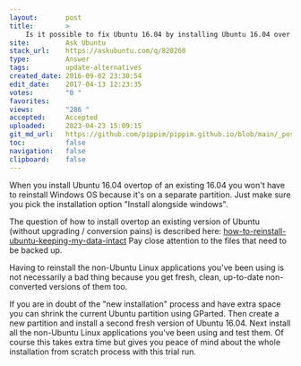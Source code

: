 ```yaml
---
layout:       post
title:        >
    Is it possible to fix Ubuntu 16.04 by installing Ubuntu 16.04 over the top of the existing Ubuntu 16.04?
site:         Ask Ubuntu
stack_url:    https://askubuntu.com/q/820260
type:         Answer
tags:         update-alternatives
created_date: 2016-09-02 23:30:54
edit_date:    2017-04-13 12:23:35
votes:        "0 "
favorites:    
views:        "286 "
accepted:     Accepted
uploaded:     2023-04-23 15:09:15
git_md_url:   https://github.com/pippim/pippim.github.io/blob/main/_posts/2016/2016-09-02-Is-it-possible-to-fix-Ubuntu-16.04-by-installing-Ubuntu-16.04-over-the-top-of-the-existing-Ubuntu-16.04_.md
toc:          false
navigation:   false
clipboard:    false
---
```


When you install Ubuntu 16.04 overtop of an existing 16.04 you won't have to reinstall Windows OS because it's on a separate partition. Just make sure you pick the installation option "Install alongside windows".

The question of how to install overtop an existing version of Ubuntu (without upgrading / conversion pains) is described here: [how-to-reinstall-ubuntu-keeping-my-data-intact][1] Pay close attention to the files that need to be backed up.

Having to reinstall the non-Ubuntu Linux applications you've been using is not necessarily a bad thing because you get fresh, clean, up-to-date non-converted versions of them too.

If you are in doubt of the "new installation" process and have extra space you can shrink the current Ubuntu partition using GParted. Then create a new partition and install a second fresh version of Ubuntu 16.04. Next install all the non-Ubuntu Linux applications you've been using and test them. Of course this takes extra time but gives you peace of mind about the whole installation from scratch process with this trial run.

  [1]: https://askubuntu.com/questions/19808/how-to-reinstall-ubuntu-keeping-my-data-intact
